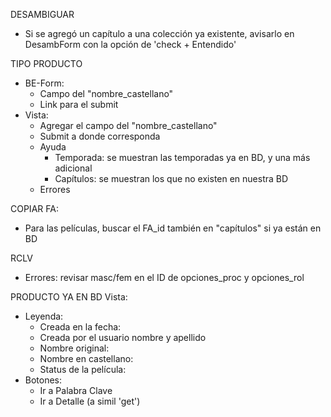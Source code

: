 DESAMBIGUAR
- Si se agregó un capítulo a una colección ya existente, avisarlo en DesambForm con la opción de 'check + Entendido'

TIPO PRODUCTO
- BE-Form:
    - Campo del "nombre_castellano"
    - Link para el submit
- Vista:
    - Agregar el campo del "nombre_castellano"
    - Submit a donde corresponda
    - Ayuda
        - Temporada: se muestran las temporadas ya en BD, y una más adicional
        - Capítulos: se muestran los que no existen en nuestra BD
    - Errores

COPIAR FA: 
- Para las películas, buscar el FA_id también en "capítulos" si ya están en BD

RCLV
- Errores: revisar masc/fem en el ID de opciones_proc y opciones_rol

PRODUCTO YA EN BD
Vista:
- Leyenda:
    - Creada en la fecha:
    - Creada por el usuario nombre y apellido
    - Nombre original:
    - Nombre en castellano:
    - Status de la película:
- Botones:
    - Ir a Palabra Clave
    - Ir a Detalle (a simil 'get')
